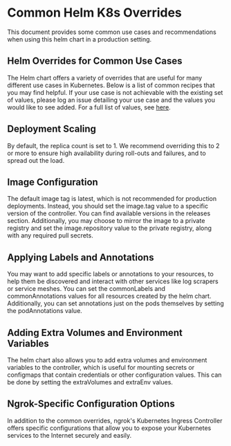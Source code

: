 # Common Helm K8s Overrides

This document provides some common use cases and recommendations when using this helm chart in a production setting.

## Helm Overrides for Common Use Cases
The Helm chart offers a variety of overrides that are useful for many different use cases in Kubernetes. Below is a list of common recipes that you may find helpful. If your use case is not achievable with the existing set of values, please log an issue detailing your use case and the values you would like to see added. For a full list of values, see [here](https://github.com/ngrok/kubernetes-ingress-controller/blob/main/helm/ingress-controller/values.yaml).

## Deployment Scaling
By default, the replica count is set to 1. We recommend overriding this to 2 or more to ensure high availability during roll-outs and failures, and to spread out the load.

## Image Configuration
The default image tag is latest, which is not recommended for production deployments. Instead, you should set the image.tag value to a specific version of the controller. You can find available versions in the releases section. Additionally, you may choose to mirror the image to a private registry and set the image.repository value to the private registry, along with any required pull secrets.

## Applying Labels and Annotations
You may want to add specific labels or annotations to your resources, to help them be discovered and interact with other services like log scrapers or service meshes. You can set the commonLabels and commonAnnotations values for all resources created by the helm chart. Additionally, you can set annotations just on the pods themselves by setting the podAnnotations value.

## Adding Extra Volumes and Environment Variables
The helm chart also allows you to add extra volumes and environment variables to the controller, which is useful for mounting secrets or configmaps that contain credentials or other configuration values. This can be done by setting the extraVolumes and extraEnv values.

## Ngrok-Specific Configuration Options
In addition to the common overrides, ngrok's Kubernetes Ingress Controller offers specific configurations that allow you to expose your Kubernetes services to the Internet securely and easily.
